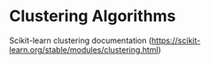 # Clustering Algorithms

Scikit-learn clustering documentation (https://scikit-learn.org/stable/modules/clustering.html)